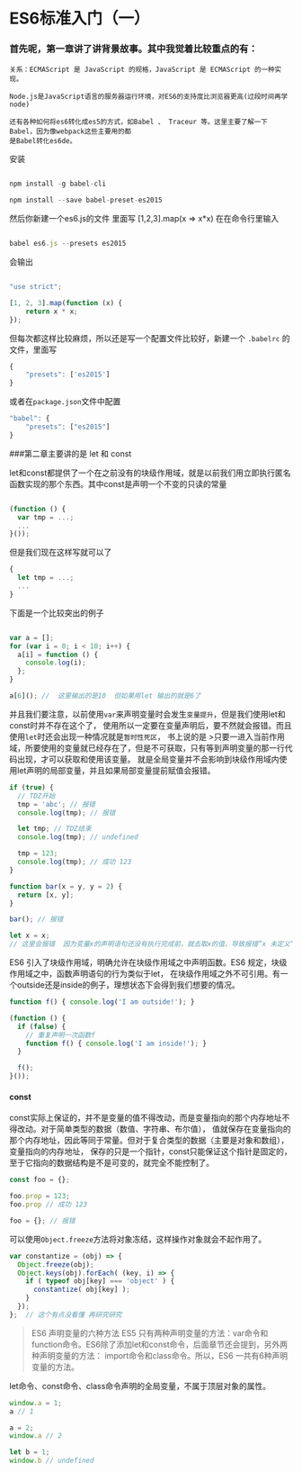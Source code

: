 # ES6标准入门（一）



### 首先呢，第一章讲了讲背景故事。其中我觉着比较重点的有：
  
    关系：ECMAScript 是 JavaScript 的规格，JavaScript 是 ECMAScript 的一种实现。
    
    Node.js是JavaScript语言的服务器运行环境，对ES6的支持度比浏览器更高(过段时间再学node)

    还有各种如何将es6转化成es5的方式，如Babel 、 Traceur 等。这里主要了解一下Babel，因为像webpack这些主要用的都
    是Babel转化es6de。
    
安装    
```javascript

npm install -g babel-cli

npm install --save babel-preset-es2015
```
然后你新建一个es6.js的文件 里面写 [1,2,3].map(x => x*x)
在在命令行里输入
```javascript

babel es6.js --presets es2015
```
会输出
```JavaScript

"use strict";

[1, 2, 3].map(function (x) {
    return x * x;
});　　
```

但每次都这样比较麻烦，所以还是写一个配置文件比较好，新建一个 `.babelrc` 的文件，里面写
```JavaScript
{
    "presets": ['es2015']
}
```
或者在`package.json`文件中配置
```JavaScript
"babel": {
    "presets": ["es2015"]
}
```
###第二章主要讲的是 let 和 const

let和const都提供了一个在之前没有的块级作用域，就是以前我们用立即执行匿名函数实现的那个东西。其中const是声明一个不变的只读的常量
```javascript

(function () {
  var tmp = ...;
  ...
}());

```
但是我们现在这样写就可以了
```javascript
{
  let tmp = ...;
  ...
}
```
下面是一个比较突出的例子
```javascript

var a = [];
for (var i = 0; i < 10; i++) {
  a[i] = function () {
    console.log(i);
  };
}

a[6](); //  这里输出的是10  但如果用let 输出的就是6了   

```

并且我们要注意，以前使用`var`来声明变量时会发生`变量提升`，但是我们使用let和const时并不存在这个了，
使用所以一定要在变量声明后，要不然就会报错。而且使用`let`时还会出现一种情况就是`暂时性死区`，
书上说的是
    >只要一进入当前作用域，所要使用的变量就已经存在了，但是不可获取，只有等到声明变量的那一行代码出现，才可以获取和使用该变量。
就是全局变量并不会影响到块级作用域内使用let声明的局部变量，并且如果局部变量提前赋值会报错。
```javascript
if (true) {
  // TDZ开始
  tmp = 'abc'; // 报错
  console.log(tmp); // 报错

  let tmp; // TDZ结束
  console.log(tmp); // undefined

  tmp = 123;
  console.log(tmp); // 成功 123
}

function bar(x = y, y = 2) {
  return [x, y];
}

bar(); // 报错

let x = x;
// 这里会报错  因为变量x的声明语句还没有执行完成前，就去取x的值，导致报错”x 未定义“
```

ES6 引入了块级作用域，明确允许在块级作用域之中声明函数。ES6 规定，块级作用域之中，函数声明语句的行为类似于let，
在块级作用域之外不可引用。有一个outside还是inside的例子，理想状态下会得到我们想要的情况。

```javascript   
function f() { console.log('I am outside!'); }

(function () {
  if (false) {
    // 重复声明一次函数f
    function f() { console.log('I am inside!'); }
  }

  f();  
}());
```

#### const
const实际上保证的，并不是变量的值不得改动，而是变量指向的那个内存地址不得改动。对于简单类型的数据（数值、字符串、布尔值），
值就保存在变量指向的那个内存地址，因此等同于常量。但对于复合类型的数据（主要是对象和数组），变量指向的内存地址，
保存的只是一个指针，const只能保证这个指针是固定的，至于它指向的数据结构是不是可变的，就完全不能控制了。
```javascript
const foo = {};

foo.prop = 123;
foo.prop // 成功 123 

foo = {}; // 报错
```
可以使用`Object.freeze`方法将对象冻结，这样操作对象就会不起作用了。
```javascript
var constantize = (obj) => {
  Object.freeze(obj);
  Object.keys(obj).forEach( (key, i) => {
    if ( typeof obj[key] === 'object' ) {
      constantize( obj[key] );
    }
  });
};  // 这个有点没看懂 再研究研究
```
>ES6 声明变量的六种方法
ES5 只有两种声明变量的方法：var命令和function命令。ES6除了添加let和const命令，后面章节还会提到，另外两种声明变量的方法：
import命令和class命令。所以，ES6 一共有6种声明变量的方法。

let命令、const命令、class命令声明的全局变量，不属于顶层对象的属性。
```javascript
window.a = 1;
a // 1

a = 2;
window.a // 2

let b = 1;
window.b // undefined
```
